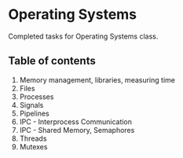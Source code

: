 # Operating Systems

Completed tasks for Operating Systems class.

## Table of contents
1. Memory management, libraries, measuring time
2. Files
3. Processes
4. Signals
5. Pipelines
6. IPC - Interprocess Communication
7. IPC - Shared Memory, Semaphores
8. Threads
9. Mutexes
